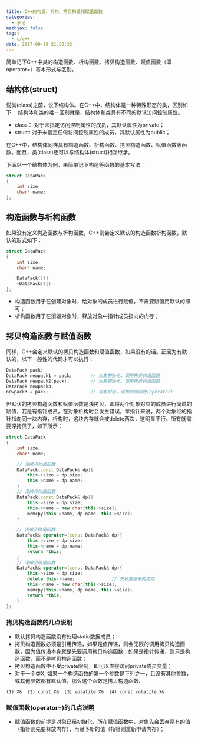 ```yaml
---
title: C++的构造、析构、拷贝构造和赋值函数
categories:
  - 杂记
mathjax: false
tags:
  - c/c++
date: 2017-09-29 21:50:32
---
```


简单记下C++中类的构造函数、析构函数、拷贝构造函数、赋值函数（即operator=）基本形式与区别。

<!-- more -->

## 结构体(struct)
说类(class)之前，说下结构体。在C++中，结构体是一种特殊形态的类，区别如下：
结构体和类的唯一区别就是，结构体和类具有不同的默认访问控制属性。
 - class： 对于未指定访问控制属性的成员，其默认属性为private；
 - struct: 对于未指定任何访问控制属性的成员，其默认属性为public；

在C++中，结构体同样具有构造函数、析构函数、拷贝构造函数、赋值函数等函数。而且，类(class)还可以与结构体(struct)相互继承。

下面以一个结构体为例，来简单记下构造等函数的基本写法：

```cpp
struct DataPack
{
    int size;
    char* name;
};
```

## 构造函数与析构函数

如果没有定义构造函数与析构函数，C++则会定义默认的构造函数析构函数，默认的形式如下：

```cpp
struct DataPack
{
    int size;
    char* name;

    DataPack(){}
    ~DataPack(){}
};
```
 - 构造函数用于在创建对象时，给对象的成员进行赋值，不需要赋值用默认的即可；
 - 析构函数用于在消毁对象时，释放对象中指针成员指向的内存；


## 拷贝构造函数与赋值函数

同样，C++会定义默认的拷贝构造函数和赋值函数，如果没有的话。正因为有默认的，以下一般性的代码才可以执行：

```cpp
DataPack pack;
DataPack newpack1 = pack;       // 对象初始化，调用拷贝构造函数
DataPack newpack2(pack);        // 对象初始化，调用拷贝构造函数
DataPack newpack3;
newpack3 = pack;                // 对象赋值，调用赋值函数(operator)
```

但默认的拷贝构造函数和赋值函数是浅拷贝，即将两个对象对应的成员进行简单的赋值，若是有指针成员，在对象析构时会发生错误，拿指针来说，两个对象经的指针指向同一块内存，析构时，这块内存就会被delete两次，这明显不行。所有就需要深拷贝了，如下所示：

```cpp
struct DataPack
{
    int size;
    char* name;

    // 浅拷贝构造函数
    DataPack(const DataPack& dp){
        this->size = dp.size;
        this->name = dp.name;
    }
    // 深拷贝构造函数
    DataPack(const DataPack& dp){
        this->size = dp.size;
        this->name = new char[this->size];
        memcpy(this->name, dp.name, this->size);
    }

    // 浅拷贝赋值函数
    DataPack& operator=(const DataPack& dp){
        this->size = dp.size;
        this->name = dp.name;
        return *this;
    }
    // 深拷贝赋值函数
    DataPack& operator=(const DataPack& dp){
        this->size = dp.size;
        delete this->name;              // 先释放原来的内存
        this->name = new char[this->size];
        memcpy(this->name, dp.name, this->size);
        return *this;
    }
};
```

### 拷贝构造函数的几点说明
 - 默认拷贝构造函数没有处理static数据成员；
 - 拷贝构造函数必须是引用传递，如果是值传递，则会无限的调用拷贝构造函数，因为值传递本身就是先要调用拷贝构造函数；如果是指针传递，则只是构造函数，而不是拷贝构造函数；
 - 拷贝构造函数中不受private限制，即可以直接访问private成员变量；
 - 对于一个类X, 如果一个构造函数的第一个参数是下列之一，且没有其他参数，或其他参数都有默认值，那么这个函数是拷贝构造函数.

```
(1) X&  (2) const X&  (3) volatile X&  (4) const volatile X&
```

### 赋值函数(operator=)的几点说明
 - 赋值函数的前提是对象已经初始化，所在赋值函数中，对象先会丢弃原有的值（指针则先要释放内存），再赋予新的值（指针则重新申请内存）；

